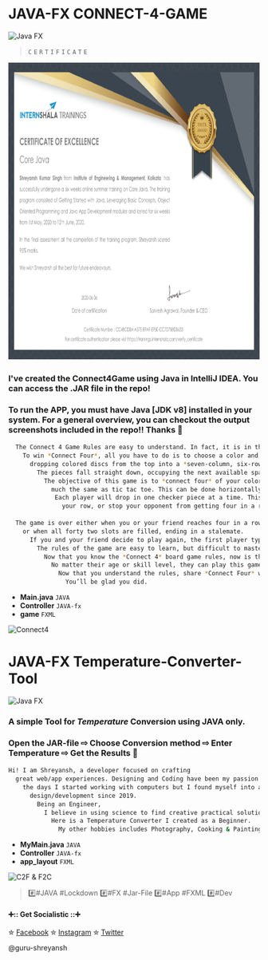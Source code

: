 # JAVA-FX CONNECT-4-GAME

![Java FX](https://img.shields.io/badge/-Finished-brightgreen.svg)

>`C`
>`E`
>`R`
>`T`
>`I`
>`F`
>`I`
>`C`
>`A`
>`T`
>`E`
<img src="Core_Java_Certificate 06-06-2020.jpg" align="center" height="600" widht="900">

### I've created the Connect4Game using Java in IntelliJ IDEA. You can access the .JAR file in the repo!
### To run the APP, you must have Java [JDK v8] installed in your system. For a general overview, you can checkout the output screenshots included in the repo!! Thanks :santa:
```bash
  The Connect 4 Game Rules are easy to understand. In fact, it is in the name.
    To win *Connect Four*, all you have to do is to choose a color and then take turns
      dropping colored discs from the top into a *seven-column, six-row* vertically suspended grid.
        The pieces fall straight down, occupying the next available space within the column.
          The objective of this game is to *connect four* of your colored checker pieces in a row,
            much the same as tic tac toe. This can be done horizontally, vertically or diagonally.
             Each player will drop in one checker piece at a time. This will give you a chance to either build
               your row, or stop your opponent from getting four in a row.
                 
  The game is over either when you or your friend reaches four in a row,
    or when all forty two slots are filled, ending in a stalemate.
      If you and your friend decide to play again, the first player typically goes first.
        The rules of the game are easy to learn, but difficult to master. That is the beauty of Connect Four.
          Now that you know the *Connect 4* board game rules, now is the time to challenge everyone you know.
            No matter their age or skill level, they can play this game with you.
              Now that you understand the rules, share *Connect Four* with everyone around you.
                You’ll be glad you did.
```

* **Main.java** `JAVA`
* **Controller** `JAVA-fx`
* **game** `FXML`

![Connect4](https://github.com/guru-shreyansh/INTERNSHALA-Java-App-Developement-Projects/blob/master/Connect4Game/Output%20%2B%20C4%20%2B%202.png)

# JAVA-FX Temperature-Converter-Tool

![Java FX](https://img.shields.io/badge/-Finished-brightgreen.svg)
### A simple Tool for *Temperature* Conversion using JAVA only.
### Open the JAR-file ⇨ Choose Conversion method ⇨ Enter Temperature ⇨ Get the Results :hatching_chick:

```bash
Hi! I am Shreyansh, a developer focused on crafting
  great web/app experiences. Designing and Coding have been my passion since
    the days I started working with computers but I found myself into app
      design/development since 2019.
        Being an Engineer,
          I believe in using science to find creative practical solutions.
            Here is a Temperature Converter I created as a Beginner.
              My other hobbies includes Photography, Cooking & Painting.
```

* **MyMain.java** `JAVA`
* **Controller** `JAVA-fx`
* **app_layout** `FXML`

![C2F & F2C](https://github.com/guru-shreyansh/INTERNSHALA-Java-App-Developement-Projects/blob/master/Temperature%20Converter%20Tool/C2F%20%2B%203.png)

> :hash:#JAVA #Lockdown :hash:#FX #Jar-File :hash:#App #FXML :hash:#Dev

#### :heavy_plus_sign::: Get Socialistic :::heavy_plus_sign:
✮ [Facebook](https://www.facebook.com/guru.shreyansh)
✮ [Instagram](https://www.instagram.com/guru_shreyansh)
✮ [Twitter](https://twitter.com/GURU_Shreyansh)

@guru-shreyansh
